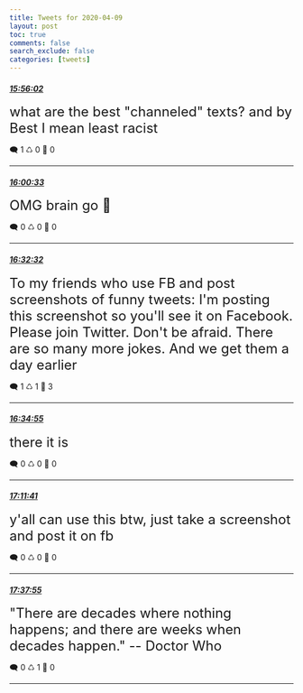 ```yaml
---
title: Tweets for 2020-04-09
layout: post
toc: true
comments: false
search_exclude: false
categories: [tweets]
---
```



#### <a href = "https://twitter.com/deepfates/status/1248369103779164160">*15:56:02*</a>

<font size="5">what are the best "channeled" texts? and by Best I mean least racist</font>



🗨️ 1 ♺ 0 🤍  0   

---
    
#### <a href = "https://twitter.com/deepfates/status/1248370240016093184">*16:00:33*</a>

<font size="5">OMG brain go 🎇</font>



🗨️ 0 ♺ 0 🤍  0   

---
    
#### <a href = "https://twitter.com/deepfates/status/1248378288956780546">*16:32:32*</a>

<font size="5">To my friends who use FB and post screenshots of funny tweets:  I'm posting this screenshot so you'll see it on Facebook.   Please join Twitter. Don't be afraid. There are so many more jokes. And we get them a day earlier</font>



🗨️ 1 ♺ 1 🤍  3   

---
    
#### <a href = "https://twitter.com/deepfates/status/1248378888616476673">*16:34:55*</a>

<font size="5">there it is</font>



🗨️ 0 ♺ 0 🤍  0   

---
    
#### <a href = "https://twitter.com/deepfates/status/1248388140852580353">*17:11:41*</a>

<font size="5">y'all can use this btw, just take a screenshot and post it on fb</font>



🗨️ 0 ♺ 0 🤍  0   

---
    
#### <a href = "https://twitter.com/deepfates/status/1248394741764337664">*17:37:55*</a>

<font size="5">"There are decades where nothing happens; and there are weeks when decades happen."   -- Doctor Who</font>



🗨️ 0 ♺ 1 🤍  0   

---
    
            

